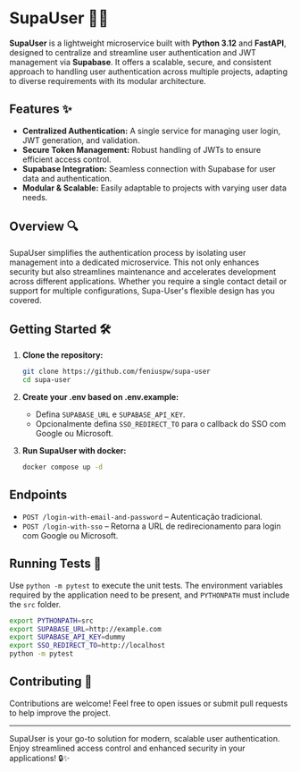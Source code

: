 # SupaUser 🏋️‍♂️

**SupaUser** is a lightweight microservice built with **Python 3.12** and **FastAPI**, designed to centralize and streamline user authentication and JWT management via **Supabase**. It offers a scalable, secure, and consistent approach to handling user authentication across multiple projects, adapting to diverse requirements with its modular architecture.

## Features ✨
- **Centralized Authentication:** A single service for managing user login, JWT generation, and validation.
- **Secure Token Management:** Robust handling of JWTs to ensure efficient access control.
- **Supabase Integration:** Seamless connection with Supabase for user data and authentication.
- **Modular & Scalable:** Easily adaptable to projects with varying user data needs.

## Overview 🔍
SupaUser simplifies the authentication process by isolating user management into a dedicated microservice. This not only enhances security but also streamlines maintenance and accelerates development across different applications. Whether you require a single contact detail or support for multiple configurations, Supa-User's flexible design has you covered.

## Getting Started 🛠️

1. **Clone the repository:**
   ```bash
   git clone https://github.com/feniuspw/supa-user
   cd supa-user


2. **Create your .env based on .env.example:**
   - Defina `SUPABASE_URL` e `SUPABASE_API_KEY`.
   - Opcionalmente defina `SSO_REDIRECT_TO` para o callback do SSO com Google ou Microsoft.

3. **Run SupaUser with docker:**
   ```bash
   docker compose up -d
   ```

## Endpoints
- `POST /login-with-email-and-password` – Autenticação tradicional.
- `POST /login-with-sso` – Retorna a URL de redirecionamento para login com Google ou Microsoft.

## Running Tests 🧪

Use `python -m pytest` to execute the unit tests. The environment variables required by the
application need to be present, and `PYTHONPATH` must include the `src` folder.

```bash
export PYTHONPATH=src
export SUPABASE_URL=http://example.com
export SUPABASE_API_KEY=dummy
export SSO_REDIRECT_TO=http://localhost
python -m pytest
```


## Contributing 🤝
Contributions are welcome! Feel free to open issues or submit pull requests to help improve the project.

---

SupaUser is your go-to solution for modern, scalable user authentication. Enjoy streamlined access control and enhanced security in your applications! 🔒✨
